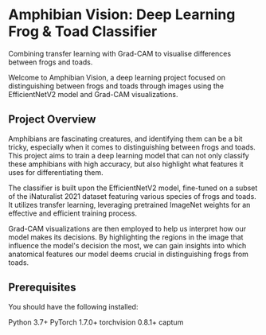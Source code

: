 # Amphibian Vision: Deep Learning Frog & Toad Classifier
Combining transfer learning with Grad-CAM to visualise differences between frogs and toads.

Welcome to Amphibian Vision, a deep learning project focused on distinguishing between frogs and toads through images using the EfficientNetV2 model and Grad-CAM visualizations.

## Project Overview
Amphibians are fascinating creatures, and identifying them can be a bit tricky, especially when it comes to distinguishing between frogs and toads. This project aims to train a deep learning model that can not only classify these amphibians with high accuracy, but also highlight what features it uses for differentiating them.

The classifier is built upon the EfficientNetV2 model, fine-tuned on a subset of the iNaturalist 2021 dataset featuring various species of frogs and toads. It utilizes transfer learning, leveraging pretrained ImageNet weights for an effective and efficient training process.

Grad-CAM visualizations are then employed to help us interpret how our model makes its decisions. By highlighting the regions in the image that influence the model's decision the most, we can gain insights into which anatomical features our model deems crucial in distinguishing frogs from toads.

## Prerequisites
You should have the following installed:

Python 3.7+
PyTorch 1.7.0+
torchvision 0.8.1+
captum
